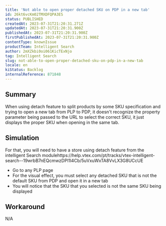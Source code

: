 ```yaml
---
title: 'Not able to open proper detached SKU on PDP in a new tab'
id: 26kt6vcKm02TMXDFQPA3ES
status: PUBLISHED
createdAt: 2023-07-31T21:20:31.271Z
updatedAt: 2023-07-31T21:20:31.900Z
publishedAt: 2023-07-31T21:20:31.900Z
firstPublishedAt: 2023-07-31T21:20:31.900Z
contentType: knownIssue
productTeam: Intelligent Search
author: 2mXZkbi0oi061KicTExNjo
tag: Intelligent Search
slug: not-able-to-open-proper-detached-sku-on-pdp-in-a-new-tab
locale: en
kiStatus: Backlog
internalReference: 871848
---
```


## Summary


When using detach feature to split products by some SKU specification and trying to open a new tab from PLP to PDP, it doesn't recognize the property parameter being passed to the URL to select the correct SKU, it just displays the proper SKU when opening in the same tab.


##

## Simulation


For that, you will need to have a store using detach feature from the intelligent Search modulehttps://help.vtex.com/pt/tracks/vtex-intelligent-search--19wrbB7nEQcmwzDPl1l4Cb/5uVxuWxTA8VvLX3G8UCcUE

- Go to any PLP page
- For the visual effect, you must select any detached SKU that is not the default SKU from PDP and open it in a new tab
- You will notice that the SKU that you selected is not the same SKU being displayed


##

## Workaround


N/A




